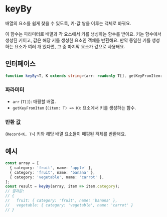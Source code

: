 # keyBy

배열의 요소를 쉽게 찾을 수 있도록, 키-값 쌍을 이루는 객체로 바꿔요.

이 함수는 파라미터로 배열과 각 요소에서 키를 생성하는 함수를 받아요.
키는 함수에서 생성된 키이고, 값은 해당 키를 생성한 요소인 객체를 반환해요.
만약 동일한 키를 생성하는 요소가 여러 개 있다면, 그 중 마지막 요소가 값으로 사용돼요.

## 인터페이스

```typescript
function keyBy<T, K extends string>(arr: readonly T[], getKeyFromItem: (item: T) => K): Record<K, T>;
```

### 파라미터

- `arr` (`T[]`): 매핑할 배열.
- `getKeyFromItem` (`(item: T) => K`): 요소에서 키를 생성하는 함수.

### 반환 값

(`Record<K, T>`) 키와 해당 배열 요소들이 매핑된 객체를 반환해요.

## 예시

```typescript
const array = [
  { category: 'fruit', name: 'apple' },
  { category: 'fruit', name: 'banana' },
  { category: 'vegetable', name: 'carrot' },
];
const result = keyBy(array, item => item.category);
// 결과값:
// {
//   fruit: { category: 'fruit', name: 'banana' },
//   vegetable: { category: 'vegetable', name: 'carrot' }
// }
```
